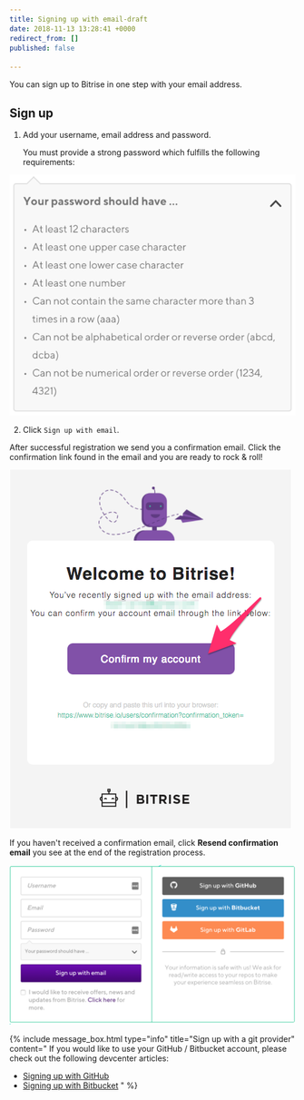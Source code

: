```yaml
---
title: Signing up with email-draft
date: 2018-11-13 13:28:41 +0000
redirect_from: []
published: false

---
```

You can sign up to Bitrise in one step with your email address.

## Sign up

1. Add your username, email address and password.

	You must provide a strong password which fulfills the following requirements: 

![](/img/your-password-should-have-1.png)

2. Click `Sign up with email`.

After successful registration we send you a confirmation email. Click the confirmation link found in the email and you are ready to rock & roll!

![Screenshot](/img/signing-up/confirmation-email.png)

If you haven't received a confirmation email, click **Resend confirmation email** you see at the end of the registration process.

![](/img/sign-up1.png)

{% include message_box.html type="info" title="Sign up with a git provider" content=" If you would like to use your GitHub / Bitbucket account, please check out the following devcenter articles:

* [Signing up with GitHub](/getting-started/signing-up/signing-up-with-github)
* [Signing up with Bitbucket](/getting-started/signing-up/signing-up-with-bitbucket)
  " %}